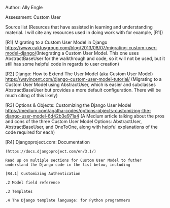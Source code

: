Author: Ally Engle

Assessment: Custom User

Source list (Resurces that have assisted in learning and understanding material. I will cite any resources used in doing work with for example, [R1])

[R1] Migrating to a Custom User Model in Django <https://www.caktusgroup.com/blog/2013/08/07/migrating-custom-user-model-django/>(Integrating a Custom User Model. This one uses AbstractBaseUser for the walkthrough and code, so it will not be used, but it still has some helpful code in regards to user creation)

[R2] Django: How to Extend The User Model (aka Custom User Model) <https://wsvincent.com/django-custom-user-model-tutorial/> (Migrating to a Custom User Model using AbstractUser, which is easier and subclasses AbstractBaseUser but provides a more default configuration. There will be much citing of this likely)

[R3] Options & Objects: Customizing the Django User Model <https://medium.com/agatha-codes/options-objects-customizing-the-django-user-model-6d42b3e971a4> (A Medium article talking about the pros and cons of the three Custom User Model Options: AbstractUser, AbstractBaseUser, and OneToOne, along with helpful explanations of the code required for each)

[R4] Djangoproject.com: Documentation 

    (https://docs.djangoproject.com/en/3.1/)
    
    Read up on multiple sections for Custom User Model to futher understand the Django code in the list below, including 
    
    [R4.1] Customizing Authentication
    
    .2 Model field reference
    
    .3 Templates
    
    .4 The Django template language: for Python programmers


